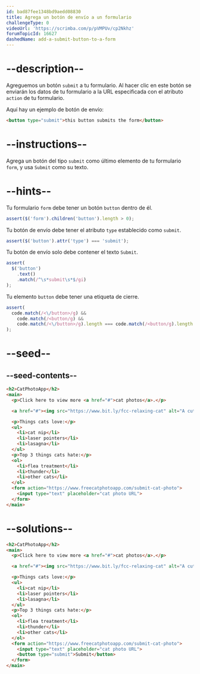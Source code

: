 ```yaml
---
id: bad87fee1348bd9aedd08830
title: Agrega un botón de envío a un formulario
challengeType: 0
videoUrl: 'https://scrimba.com/p/pVMPUv/cp2Nkhz'
forumTopicId: 16627
dashedName: add-a-submit-button-to-a-form
---
```


# --description--

Agreguemos un botón `submit` a tu formulario. Al hacer clic en este botón se enviarán los datos de tu formulario a la URL especificada con el atributo `action` de tu formulario.

Aquí hay un ejemplo de botón de envío:

```html
<button type="submit">this button submits the form</button>
```

# --instructions--

Agrega un botón del tipo `submit` como último elemento de tu formulario `form`, y usa `Submit` como su texto.

# --hints--

Tu formulario `form` debe tener un botón `button` dentro de él.

```js
assert($('form').children('button').length > 0);
```

Tu botón de envío debe tener el atributo `type` establecido como `submit`.

```js
assert($('button').attr('type') === 'submit');
```

Tu botón de envío solo debe contener el texto `Submit`.

```js
assert(
  $('button')
    .text()
    .match(/^\s*submit\s*$/gi)
);
```

Tu elemento `button` debe tener una etiqueta de cierre.

```js
assert(
  code.match(/<\/button>/g) &&
    code.match(/<button/g) &&
    code.match(/<\/button>/g).length === code.match(/<button/g).length
);
```

# --seed--

## --seed-contents--

```html
<h2>CatPhotoApp</h2>
<main>
  <p>Click here to view more <a href="#">cat photos</a>.</p>

  <a href="#"><img src="https://www.bit.ly/fcc-relaxing-cat" alt="A cute orange cat lying on its back."></a>

  <p>Things cats love:</p>
  <ul>
    <li>cat nip</li>
    <li>laser pointers</li>
    <li>lasagna</li>
  </ul>
  <p>Top 3 things cats hate:</p>
  <ol>
    <li>flea treatment</li>
    <li>thunder</li>
    <li>other cats</li>
  </ol>
  <form action="https://www.freecatphotoapp.com/submit-cat-photo">
    <input type="text" placeholder="cat photo URL">
  </form>
</main>
```

# --solutions--

```html
<h2>CatPhotoApp</h2>
<main>
  <p>Click here to view more <a href="#">cat photos</a>.</p>

  <a href="#"><img src="https://www.bit.ly/fcc-relaxing-cat" alt="A cute orange cat lying on its back."></a>

  <p>Things cats love:</p>
  <ul>
    <li>cat nip</li>
    <li>laser pointers</li>
    <li>lasagna</li>
  </ul>
  <p>Top 3 things cats hate:</p>
  <ol>
    <li>flea treatment</li>
    <li>thunder</li>
    <li>other cats</li>
  </ol>
  <form action="https://www.freecatphotoapp.com/submit-cat-photo">
    <input type="text" placeholder="cat photo URL">
    <button type="submit">Submit</button>
  </form>
</main>
```
